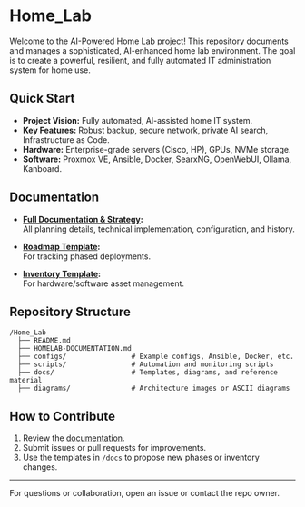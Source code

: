 # Home_Lab

Welcome to the AI-Powered Home Lab project! This repository documents and manages a sophisticated, AI-enhanced home lab environment. The goal is to create a powerful, resilient, and fully automated IT administration system for home use.

## Quick Start

- **Project Vision:** Fully automated, AI-assisted home IT system.
- **Key Features:** Robust backup, secure network, private AI search, Infrastructure as Code.
- **Hardware:** Enterprise-grade servers (Cisco, HP), GPUs, NVMe storage.
- **Software:** Proxmox VE, Ansible, Docker, SearxNG, OpenWebUI, Ollama, Kanboard.

## Documentation

- **[Full Documentation & Strategy](HOMELAB-DOCUMENTATION.md):**  
  All planning details, technical implementation, configuration, and history.

- **[Roadmap Template](docs/ROADMAP-template.md):**  
  For tracking phased deployments.

- **[Inventory Template](docs/INVENTORY-template.md):**  
  For hardware/software asset management.

## Repository Structure

```
/Home_Lab
  ├── README.md
  ├── HOMELAB-DOCUMENTATION.md
  ├── configs/                # Example configs, Ansible, Docker, etc.
  ├── scripts/                # Automation and monitoring scripts
  ├── docs/                   # Templates, diagrams, and reference material
  ├── diagrams/               # Architecture images or ASCII diagrams
```

## How to Contribute

1. Review the [documentation](HOMELAB-DOCUMENTATION.md).
2. Submit issues or pull requests for improvements.
3. Use the templates in `/docs` to propose new phases or inventory changes.

---

For questions or collaboration, open an issue or contact the repo owner.
